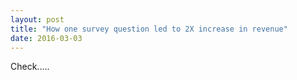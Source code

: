 ```yaml
---
layout: post
title: "How one survey question led to 2X increase in revenue"
date: 2016-03-03
---
```


Check.....
